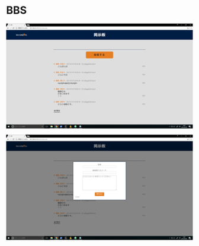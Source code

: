 BBS
====

![bbs01](https://raw.githubusercontent.com/comet3321/bbs/master/bbs01.png)

![bbs01](https://raw.githubusercontent.com/comet3321/bbs/master/bbs02.png)
